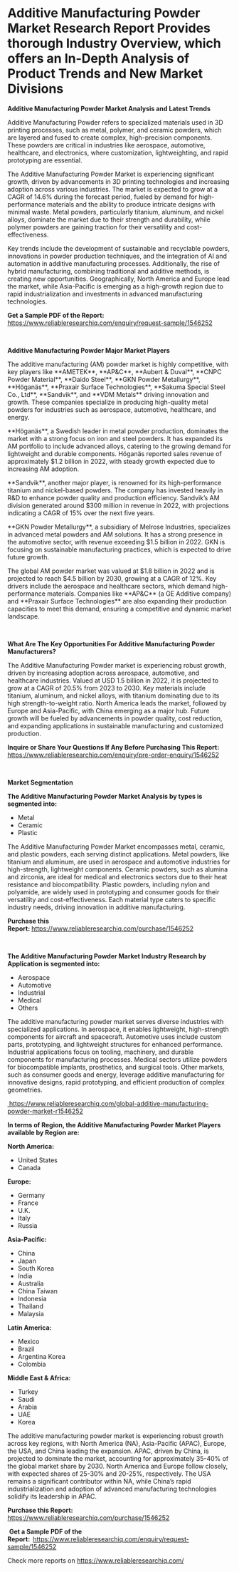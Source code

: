 <p><h1>Additive Manufacturing Powder Market Research Report Provides thorough Industry Overview, which offers an In-Depth Analysis of Product Trends and New Market Divisions</h1></p><p><strong>Additive Manufacturing Powder Market Analysis and Latest Trends</strong></p>
<p><p>Additive Manufacturing Powder refers to specialized materials used in 3D printing processes, such as metal, polymer, and ceramic powders, which are layered and fused to create complex, high-precision components. These powders are critical in industries like aerospace, automotive, healthcare, and electronics, where customization, lightweighting, and rapid prototyping are essential.</p><p>The Additive Manufacturing Powder Market is experiencing significant growth, driven by advancements in 3D printing technologies and increasing adoption across various industries. The market is expected to grow at a CAGR of 14.6% during the forecast period, fueled by demand for high-performance materials and the ability to produce intricate designs with minimal waste. Metal powders, particularly titanium, aluminum, and nickel alloys, dominate the market due to their strength and durability, while polymer powders are gaining traction for their versatility and cost-effectiveness.</p><p>Key trends include the development of sustainable and recyclable powders, innovations in powder production techniques, and the integration of AI and automation in additive manufacturing processes. Additionally, the rise of hybrid manufacturing, combining traditional and additive methods, is creating new opportunities. Geographically, North America and Europe lead the market, while Asia-Pacific is emerging as a high-growth region due to rapid industrialization and investments in advanced manufacturing technologies.</p></p>
<p><strong>Get a Sample PDF of the Report:&nbsp;</strong> <a href="https://www.reliableresearchiq.com/enquiry/request-sample/1546252?utm_campaign=99&utm_medium=2&utm_source=Github&utm_content=ia&utm_term=26012025&utm_id=additive-manufacturing-powder">https://www.reliableresearchiq.com/enquiry/request-sample/1546252</a></p>
<p>&nbsp;</p>
<p><strong>Additive Manufacturing Powder Major Market Players</strong></p>
<p><p>The additive manufacturing (AM) powder market is highly competitive, with key players like **AMETEK**, **AP&C**, **Aubert & Duval**, **CNPC Powder Material**, **Daido Steel**, **GKN Powder Metallurgy**, **Höganäs**, **Praxair Surface Technologies**, **Sakuma Special Steel Co., Ltd**, **Sandvik**, and **VDM Metals** driving innovation and growth. These companies specialize in producing high-quality metal powders for industries such as aerospace, automotive, healthcare, and energy.</p><p>**Höganäs**, a Swedish leader in metal powder production, dominates the market with a strong focus on iron and steel powders. It has expanded its AM portfolio to include advanced alloys, catering to the growing demand for lightweight and durable components. Höganäs reported sales revenue of approximately $1.2 billion in 2022, with steady growth expected due to increasing AM adoption.</p><p>**Sandvik**, another major player, is renowned for its high-performance titanium and nickel-based powders. The company has invested heavily in R&D to enhance powder quality and production efficiency. Sandvik’s AM division generated around $300 million in revenue in 2022, with projections indicating a CAGR of 15% over the next five years.</p><p>**GKN Powder Metallurgy**, a subsidiary of Melrose Industries, specializes in advanced metal powders and AM solutions. It has a strong presence in the automotive sector, with revenue exceeding $1.5 billion in 2022. GKN is focusing on sustainable manufacturing practices, which is expected to drive future growth.</p><p>The global AM powder market was valued at $1.8 billion in 2022 and is projected to reach $4.5 billion by 2030, growing at a CAGR of 12%. Key drivers include the aerospace and healthcare sectors, which demand high-performance materials. Companies like **AP&C** (a GE Additive company) and **Praxair Surface Technologies** are also expanding their production capacities to meet this demand, ensuring a competitive and dynamic market landscape.</p></p>
<p>&nbsp;</p>
<p><strong>What Are The Key Opportunities For Additive Manufacturing Powder Manufacturers?</strong></p>
<p><p>The Additive Manufacturing Powder market is experiencing robust growth, driven by increasing adoption across aerospace, automotive, and healthcare industries. Valued at USD 1.5 billion in 2022, it is projected to grow at a CAGR of 20.5% from 2023 to 2030. Key materials include titanium, aluminum, and nickel alloys, with titanium dominating due to its high strength-to-weight ratio. North America leads the market, followed by Europe and Asia-Pacific, with China emerging as a major hub. Future growth will be fueled by advancements in powder quality, cost reduction, and expanding applications in sustainable manufacturing and customized production.</p></p>
<p><strong>Inquire or Share Your Questions If Any Before Purchasing This Report:</strong> <a href="https://www.reliableresearchiq.com/enquiry/pre-order-enquiry/1546252?utm_campaign=99&utm_medium=2&utm_source=Github&utm_content=ia&utm_term=26012025&utm_id=additive-manufacturing-powder">https://www.reliableresearchiq.com/enquiry/pre-order-enquiry/1546252</a></p>
<p>&nbsp;</p>
<p><strong>Market Segmentation</strong></p>
<p><strong>The Additive Manufacturing Powder Market Analysis by types is segmented into:</strong></p>
<p><ul><li>Metal</li><li>Ceramic</li><li>Plastic</li></ul></p>
<p><p>The Additive Manufacturing Powder Market encompasses metal, ceramic, and plastic powders, each serving distinct applications. Metal powders, like titanium and aluminum, are used in aerospace and automotive industries for high-strength, lightweight components. Ceramic powders, such as alumina and zirconia, are ideal for medical and electronics sectors due to their heat resistance and biocompatibility. Plastic powders, including nylon and polyamide, are widely used in prototyping and consumer goods for their versatility and cost-effectiveness. Each material type caters to specific industry needs, driving innovation in additive manufacturing.</p></p>
<p><strong>Purchase this Report:&nbsp;</strong><a href="https://www.reliableresearchiq.com/purchase/1546252?utm_campaign=99&utm_medium=2&utm_source=Github&utm_content=ia&utm_term=26012025&utm_id=additive-manufacturing-powder">https://www.reliableresearchiq.com/purchase/1546252</a></p>
<p>&nbsp;</p>
<p><strong>The Additive Manufacturing Powder Market Industry Research by Application is segmented into:</strong></p>
<p><ul><li>Aerospace</li><li>Automotive</li><li>Industrial</li><li>Medical</li><li>Others</li></ul></p>
<p><p>The additive manufacturing powder market serves diverse industries with specialized applications. In aerospace, it enables lightweight, high-strength components for aircraft and spacecraft. Automotive uses include custom parts, prototyping, and lightweight structures for enhanced performance. Industrial applications focus on tooling, machinery, and durable components for manufacturing processes. Medical sectors utilize powders for biocompatible implants, prosthetics, and surgical tools. Other markets, such as consumer goods and energy, leverage additive manufacturing for innovative designs, rapid prototyping, and efficient production of complex geometries.</p></p>
<p><a href="https://www.reliableresearchiq.com/global-additive-manufacturing-powder-market-r1546252?utm_campaign=99&utm_medium=2&utm_source=Github&utm_content=ia&utm_term=26012025&utm_id=additive-manufacturing-powder">&nbsp;https://www.reliableresearchiq.com/global-additive-manufacturing-powder-market-r1546252</a></p>
<p><strong>In terms of Region, the Additive Manufacturing Powder Market Players available by Region are:</strong></p>
<p>
    <p> <strong> North America: </strong>
        <ul>
            <li>United States</li>
            <li>Canada</li>
        </ul>
        </p> 
    <p> <strong> Europe: </strong>
        <ul>
            <li>Germany</li>
            <li>France</li>
            <li>U.K.</li>
            <li>Italy</li>
            <li>Russia</li>
        </ul>
        </p> 
    <p> <strong> Asia-Pacific: </strong>
        <ul>
            <li>China</li>
            <li>Japan</li>
            <li>South Korea</li>
            <li>India</li>
            <li>Australia</li>
            <li>China Taiwan</li>
            <li>Indonesia</li>
            <li>Thailand</li>
            <li>Malaysia</li>
        </ul>
        </p> 
    <p> <strong> Latin America: </strong>
        <ul>
            <li>Mexico</li>
            <li>Brazil</li>
            <li>Argentina Korea</li>
            <li>Colombia</li>
        </ul>
        </p> 
    <p> <strong> Middle East & Africa: </strong>
        <ul>
            <li>Turkey</li>
            <li>Saudi</li>
            <li>Arabia</li>
            <li>UAE</li>
            <li>Korea</li>
        </ul>
    </p>
    </p>
<p><p>The additive manufacturing powder market is experiencing robust growth across key regions, with North America (NA), Asia-Pacific (APAC), Europe, the USA, and China leading the expansion. APAC, driven by China, is projected to dominate the market, accounting for approximately 35-40% of the global market share by 2030. North America and Europe follow closely, with expected shares of 25-30% and 20-25%, respectively. The USA remains a significant contributor within NA, while China’s rapid industrialization and adoption of advanced manufacturing technologies solidify its leadership in APAC.</p></p>
<p><strong>Purchase this Report: </strong><a href="https://www.reliableresearchiq.com/purchase/1546252?utm_campaign=99&utm_medium=2&utm_source=Github&utm_content=ia&utm_term=26012025&utm_id=additive-manufacturing-powder">https://www.reliableresearchiq.com/purchase/1546252</a></p>
<p>&nbsp;<strong>Get a Sample PDF of the Report:&nbsp;&nbsp;</strong><a href="https://www.reliableresearchiq.com/enquiry/request-sample/1546252?utm_campaign=99&utm_medium=2&utm_source=Github&utm_content=ia&utm_term=26012025&utm_id=additive-manufacturing-powder">https://www.reliableresearchiq.com/enquiry/request-sample/1546252</a></p>
<p><strong></strong></p>
<p>Check more reports on <a href="https://www.reliableresearchiq.com/?utm_campaign=99&utm_medium=2&utm_source=Github&utm_content=ia&utm_term=26012025&utm_id=additive-manufacturing-powder">https://www.reliableresearchiq.com/</a></p>